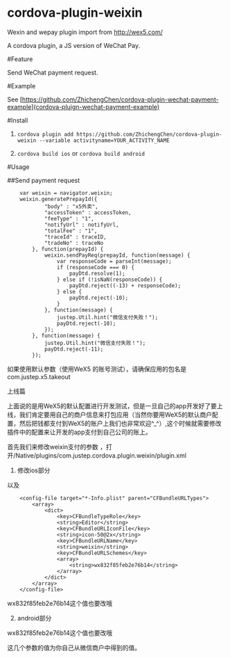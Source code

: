 # cordova-plugin-weixin
Wexin and wepay plugin import from http://wex5.com/

A cordova plugin, a JS version of WeChat Pay.

#Feature

Send WeChat payment request.

#Example

See [https://github.com/ZhichengChen/cordova-plugin-wechat-payment-example](cordova-pluign-wechat-payment-example)

#Install

1. `cordova plugin add https://github.com/ZhichengChen/cordova-plugin-weixin --variable activityname=YOUR_ACTIVITY_NAME`

2. `cordova build ios` or `cordova build android`

#Usage

##Send payment request

        var weixin = navigator.weixin;
        weixin.generatePrepayId({
                "body" : "x5外卖",
                "accessToken" : accessToken,
                "feeType" : "1",
                "notifyUrl" : notifyUrl,
                "totalFee" : "1",
                "traceId" : traceID,
                "tradeNo" : traceNo
            }, function(prepayId) {
                weixin.sendPayReq(prepayId, function(message) {
                    var responseCode = parseInt(message);
                    if (responseCode === 0) {
                        payDtd.resolve(1);
                    } else if (!isNaN(responseCode)) {
                        payDtd.reject((-13) + responseCode);
                    } else {
                        payDtd.reject(-10);
                    }
                }, function(message) {
                    justep.Util.hint("微信支付失败！");
                    payDtd.reject(-10);
                });
            }, function(message) {
                justep.Util.hint("微信支付失败！");
                payDtd.reject(-11);
            });

如果使用默认参数（使用WeX5 的账号测试），请确保应用的包名是com.justep.x5.takeout

上线篇

上面说的是用WeX5的默认配置进行开发测试，但是一旦自己的app开发好了要上线，我们肯定要用自己的商户信息来打包应用（当然你要用WeX5的默认商户配置，然后把钱都支付到WeX5的账户上我们也非常欢迎^_^）,这个时候就需要修改插件中的配置来让开发的app支付到自己公司的账上。

首先我们来修改weixin支付的参数 ，打开/Native/plugins/com.justep.cordova.plugin.weixin/plugin.xml

1. 修改ios部分

      <preference name="weixin_appid" value="wx832f85feb2e76b14" />
      <preference name="weixin_partner_id" value="1230177801" />
      <preference name="weixin_api_key" value="43cab6b2766381683f6cb1b4ee6db27a" />

以及

        <config-file target="*-Info.plist" parent="CFBundleURLTypes">
            <array>
                <dict>
                    <key>CFBundleTypeRole</key>
                    <string>Editor</string>
                    <key>CFBundleURLIconFile</key>
                    <string>icon-50@2x</string>
                    <key>CFBundleURLName</key>
                    <string>weixin</string>
                    <key>CFBundleURLSchemes</key>
                    <array>
                        <string>wx832f85feb2e76b14</string>
                    </array>
                </dict>
            </array>
        </config-file>

wx832f85feb2e76b14这个值也要改哦

2. android部分

    <preference name="weixin_appid" value="wx832f85feb2e76b14" />
    <preference name="weixin_partner_id" value="1230177801" />
    <preference name="weixin_api_key" value="43cab6b2766381683f6cb1b4ee6db27a" />

    <config-file target="AndroidManifest.xml" parent="/manifest/application/activity[@android:name='X5']">
        <intent-filter>
            <action android:name="android.intent.action.VIEW"/>
            <category android:name="android.intent.category.DEFAULT"/>
            <data android:scheme="wx832f85feb2e76b14"/>
        </intent-filter>
    </config-file>

wx832f85feb2e76b14这个值也要改哦

这几个参数的值为你自己从微信商户中得到的值。
